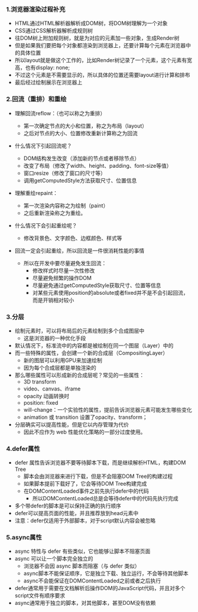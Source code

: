 ### 1.浏览器渲染过程补充

- HTML通过HTML解析器解析成DOM树，将DOM树理解为一个对象
- CSS通过CSS解析器解析成规则树
- 往DOM树上附加规则树，就是为对应的元素加一些对象，生成Render树
- 但是如果我们要把每个对象都渲染到浏览器上，还要计算每个元素在浏览器中的具体位置
- 所以layout就是做这个工作的，比如Render树记录了一个元素，这个元素有宽高，也有display: none;
- 不过这个元素是不需要显示的，所以具体的位置还需要layout进行计算和排布
- 最后经过绘制展示在浏览器上

### 2.回流（重排）和重绘

- 理解回流reflow：（也可以称之为重排）
  - 第一次确定节点的大小和位置，称之为布局（layout）
  - 之后对节点的大小、位置修改重新计算称之为回流

- 什么情况下引起回流呢？
  - DOM结构发生改变（添加新的节点或者移除节点）
  - 改变了布局（修改了width、height、padding、font-size等值）
  - 窗口resize（修改了窗口的尺寸等）
  - 调用getComputedStyle方法获取尺寸、位置信息
- 理解重绘repaint：
  - 第一次渲染内容称之为绘制（paint）
  - 之后重新渲染称之为重绘。
- 什么情况下会引起重绘呢？
  - 修改背景色、文字颜色、边框颜色、样式等

- 回流一定会引起重绘，所以回流是一件很消耗性能的事情
  - 所以在开发中要尽量避免发生回流：
    - 修改样式时尽量一次性修改
    - 尽量避免频繁的操作DOM
    - 尽量避免通过getComputedStyle获取尺寸、位置等信息
    - 对某些元素使用position的absolute或者fixed并不是不会引起回流，而是开销相对较小

### 3.分层

- 绘制元素时，可以将布局后的元素绘制到多个合成图层中
  - 这是浏览器的一种优化手段
- 默认情况下，标准流中的内容都是被绘制在同一个图层（Layer）中的
- 而一些特殊的属性，会创建一个新的合成层（CompositingLayer）
  - 新的图层可以利用GPU来加速绘制
  - 因为每个合成层都是单独渲染的
- 那么哪些属性可以形成新的合成层呢？常见的一些属性：
  - 3D transform
  - video、canvas、iframe
  - opacity 动画转换时
  - position: fixed
  - will-change：一个实验性的属性，提前告诉浏览器元素可能发生哪些变化
  - animation 或 transition 设置了opacity、transform；
- 分层确实可以提高性能，但是它以内存管理为代价
  - 因此不应作为 web 性能优化策略的一部分过度使用。

### 4.defer属性

- defer 属性告诉浏览器不要等待脚本下载，而是继续解析HTML，构建DOM Tree
  - 脚本会由浏览器来进行下载，但是不会阻塞DOM Tree的构建过程
  - 如果脚本提前下载好了，它会等待DOM Tree构建完成
  - 在DOMContentLoaded事件之前先执行defer中的代码
    - 所以DOMContentLoaded总是会等待defer中的代码先执行完成
- 多个带defer的脚本是可以保持正确的执行顺序
- defer可以提高页面的性能，并且推荐放到head元素中
- 注意：defer仅适用于外部脚本，对于script默认内容会被忽略

### 5.async属性

- async 特性与 defer 有些类似，它也能够让脚本不阻塞页面
- async 可以让一个脚本完全独立的
  - 浏览器不会因 async 脚本而阻塞（与 defer 类似）
  - async脚本不能保证顺序，它是独立下载、独立运行，不会等待其他脚本
  - async不会能保证在DOMContentLoaded之前或者之后执行
- defer通常用于需要在文档解析后操作DOM的JavaScript代码，并且对多个script文件有顺序要求
- async通常用于独立的脚本，对其他脚本，甚至DOM没有依赖